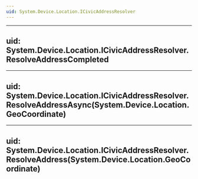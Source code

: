 ```yaml
---
uid: System.Device.Location.ICivicAddressResolver
---
```


---
uid: System.Device.Location.ICivicAddressResolver.ResolveAddressCompleted
---

---
uid: System.Device.Location.ICivicAddressResolver.ResolveAddressAsync(System.Device.Location.GeoCoordinate)
---

---
uid: System.Device.Location.ICivicAddressResolver.ResolveAddress(System.Device.Location.GeoCoordinate)
---
